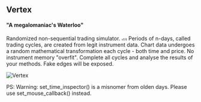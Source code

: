 ## Vertex 
#### "A megalomaniac's Waterloo"  
Randomized non-sequential trading simulator. <span style="font-size: 50%;">v0.6</span>
Periods of n-days, called trading cycles, are created from legit instrument data.
Chart data undergoes a random mathematical transformation each cycle - both time and price. No instrument memory "overfit".
Complete all cycles and analyse the results of your methods.
Fake edges will be exposed.

![Vertex](https://github.com/seyeint/Vertex/assets/36778187/5b58c3e8-1165-4b44-a35d-edd2c54571e0)

PS: Warning: set_time_inspector() is a misnomer from olden days. Please use set_mouse_callback() instead.
